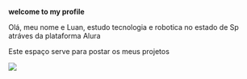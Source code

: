
**welcome to my profile**

Olá, meu nome e Luan, estudo tecnologia e robotica no estado de Sp atráves da plataforma Alura


Este espaço serve para postar os meus projetos 

![](https://media1.tenor.com/m/QCepl1eR3KYAAAAd/berry-berrywave.gif)
